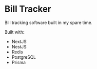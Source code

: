 # Bill Tracker
Bill tracking software built in my spare time. 

Built with:
- NextJS
- NestJS
- Redis
- PostgreSQL
- Prisma
 
